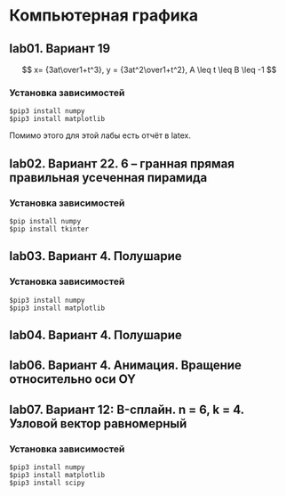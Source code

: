 # Компьютерная графика

## lab01. Вариант 19

$$ x= {3at\over1+t^3}, y = {3at^2\over1+t^2}, A \leq t \leq B \leq -1 $$

### Установка зависимостей

```(bash)
$pip3 install numpy
$pip3 install matplotlib
```

Помимо этого для этой лабы есть отчёт в latex.

## lab02. Вариант 22. 6 – гранная прямая правильная усеченная пирамида

### Установка зависимостей

```(bash)
$pip install numpy
$pip install tkinter
```

## lab03. Вариант 4. Полушарие

### Установка зависимостей

```(bash)
$pip3 install numpy
$pip3 install matplotlib
```

## lab04. Вариант 4. Полушарие

## lab06. Вариант 4. Анимация. Вращение относительно оси OY

## lab07. Вариант 12: B-сплайн. n = 6, k = 4. Узловой вектор равномерный

### Установка зависимостей

```(bash)
$pip3 install numpy
$pip3 install matplotlib
$pip3 install scipy
```
